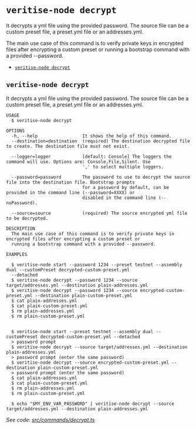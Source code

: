 `veritise-node decrypt`
=======================

It decrypts a yml file using the provided password. The source file can be a custom preset file, a preset.yml file or an addresses.yml.

The main use case of this command is to verify private keys in encrypted files after encrypting a custom preset or running a bootstrap command with a provided --password.

* [`veritise-node decrypt`](#veritise-node-decrypt)

## `veritise-node decrypt`

It decrypts a yml file using the provided password. The source file can be a custom preset file, a preset.yml file or an addresses.yml.

```
USAGE
  $ veritise-node decrypt

OPTIONS
  -h, --help                 It shows the help of this command.
  --destination=destination  (required) The destination decrypted file to create. The destination file must not exist.

  --logger=logger            [default: Console] The loggers the command will use. Options are: Console,File,Silent. Use
                             ',' to select multiple loggers.

  --password=password        The password to use to decrypt the source file into the destination file. Bootstrap prompts
                             for a password by default, can be provided in the command line (--password=XXXX) or
                             disabled in the command line (--noPassword).

  --source=source            (required) The source encrypted yml file to be decrypted.

DESCRIPTION
  The main use case of this command is to verify private keys in encrypted files after encrypting a custom preset or 
  running a bootstrap command with a provided --password.

EXAMPLES

  $ veritise-node start --password 1234 --preset testnet --assembly dual --customPreset decrypted-custom-preset.yml 
  --detached
  $ veritise-node decrypt --password 1234 --source target/addresses.yml --destination plain-addresses.yml
  $ veritise-node decrypt --password 1234 --source encrypted-custom-preset.yml --destination plain-custom-preset.yml
  $ cat plain-addresses.yml
  $ cat plain-custom-preset.yml
  $ rm plain-addresses.yml
  $ rm plain-custom-preset.yml
        

  $ veritise-node start --preset testnet --assembly dual --customPreset decrypted-custom-preset.yml --detached
  > password prompt
  $ veritise-node decrypt --source target/addresses.yml --destination plain-addresses.yml
  > password prompt (enter the same password)
  $ veritise-node decrypt --source encrypted-custom-preset.yml --destination plain-custom-preset.yml
  > password prompt (enter the same password)
  $ cat plain-addresses.yml
  $ cat plain-custom-preset.yml
  $ rm plain-addresses.yml
  $ rm plain-custom-preset.yml

  $ echo "$MY_ENV_VAR_PASSWORD" | veritise-node decrypt --source target/addresses.yml --destination plain-addresses.yml
```

_See code: [src/commands/decrypt.ts](https://github.com/veritise/veritise-node/blob/v1.1.9/src/commands/decrypt.ts)_
